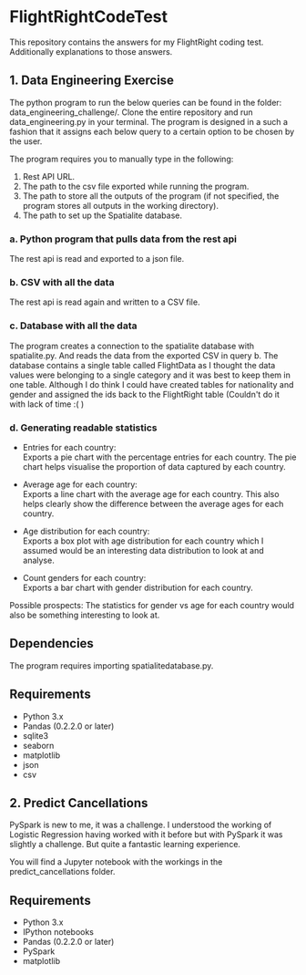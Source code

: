 # FlightRightCodeTest
This repository contains the answers for my FlightRight coding test. Additionally explanations to those answers.

## 1. Data Engineering Exercise

The python program to run the below queries can be found in the folder: data_engineering_challenge/.
Clone the entire repository and run data_engineering.py in your terminal. The program is designed in a such a fashion that it assigns each below query to a certain option to be chosen by the user.

The program requires you to manually type in the following:

1. Rest API URL.
2. The path to the csv file exported while running the program.
3. The path to store all the outputs of the program (if not specified, the program stores all outputs in the working directory).
4. The path to set up the Spatialite database.

### a. Python program that pulls data from the rest api

The rest api is read and exported to a json file. 

### b. CSV with all the data

The rest api is read again and written to a CSV file. 

### c. Database with all the data

The program creates a connection to the spatialite database with spatialite.py. 
And reads the data from the exported CSV in query b. The database contains a single table called FlightData as I thought the data values were belonging to a single category 
and it was best to keep them in one table. Although I do think I could have created tables for nationality and gender and assigned the ids back to the FlightRight table (Couldn't do it with lack of time :( )

### d. Generating readable statistics

- Entries for each country:  
    Exports a pie chart with the percentage entries for each country.
    The pie chart helps visualise the proportion of data captured by each country.


- Average age for each country:  
    Exports a line chart with the average age for each country. This also helps clearly show the difference between the average ages for each country.


- Age distribution for each country:  
    Exports a box plot with age distribution for each country which I assumed would be an interesting data distribution to look at and analyse.


- Count genders for each country:  
    Exports a bar chart with gender distribution for each country.

Possible prospects: The statistics for gender vs age for each country would also be something interesting to look at. 

## Dependencies
The program requires importing spatialitedatabase.py. 

## Requirements

- Python 3.x 
- Pandas (0.2.2.0 or later)
- sqlite3
- seaborn
- matplotlib
- json
- csv

## 2. Predict Cancellations

PySpark is new to me, it was a challenge. I understood the working of Logistic Regression having worked with it before but with PySpark it was slightly a challenge. 
But quite a fantastic learning experience. 

You will find a Jupyter notebook with the workings in the predict_cancellations folder.


## Requirements

- Python 3.x
- IPython notebooks
- Pandas (0.2.2.0 or later)
- PySpark
- matplotlib